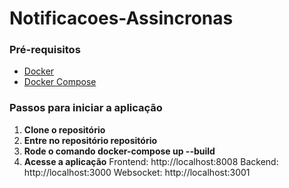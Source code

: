 # Notificacoes-Assincronas

### Pré-requisitos

- [Docker](https://www.docker.com/)
- [Docker Compose](https://docs.docker.com/compose/)

### Passos para iniciar a aplicação

1. **Clone o repositório**
2. **Entre no repositório repositório**
3. **Rode o comando docker-compose up --build**
4. **Acesse a aplicação**
Frontend: http://localhost:8008
Backend: http://localhost:3000
Websocket: http://localhost:3001
